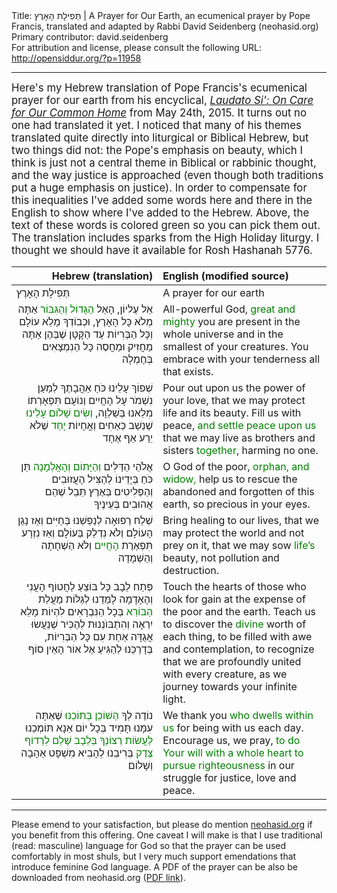 <html>
<head></head>
<body>
Title: תְּפִילָת הָאָרֶץ | A Prayer for Our Earth, an ecumenical prayer by Pope Francis, translated and adapted by Rabbi David Seidenberg (neohasid.org)<br />
Primary contributor: david.seidenberg<br />
For attribution and license, please consult the following URL: <a href="http://opensiddur.org/?p=11958">http://opensiddur.org/?p=11958</a>
<p />
<hr />

<style type="text/css" media="all">.printfriendly {display: none!important;}</style>

<div class="english" style="font-size: 1.2em;">
Here's my Hebrew translation of Pope Francis's ecumenical prayer for our earth from his encyclical, <em><a href="http://w2.vatican.va/content/francesco/en/encyclicals/documents/papa-francesco_20150524_enciclica-laudato-si.html">Laudato Si': On Care for Our Common Home</a></em> from May 24th, 2015. It turns out no one had translated it yet. I noticed that many of his themes translated quite directly into liturgical or Biblical Hebrew, but two things did not: the Pope's emphasis on beauty, which I think is just not a central theme in Biblical or rabbinic thought, and the way justice is approached (even though both traditions put a huge emphasis on justice). In order to compensate for this inequalities I've added some words here and there in the English to show where I've added to the Hebrew. Above, the text of these words is colored green so you can pick them out. The translation includes sparks from the High Holiday liturgy. I thought we should have it available for Rosh Hashanah 5776.
</div>

<table style="margin-left: auto;margin-right: auto;" class="draggable">
<thead><tr><th id="x" style="text-align: right;">Hebrew (translation)</th><th style="text-align: left;">English (modified source)</th></tr></thead>
<tbody>
<tr>
<td style="vertical-align:top;" width="46%">
<div class="liturgy"><span lang="he">
תְּפִילָת הָאָרֶץ
 </span></div>
</td>
 
<td style="vertical-align:top;" width="53%">
<div class="english">
A prayer for our earth
</div>
</td></tr>


<tr><td style="vertical-align: top;" width="46%">
<div class="liturgy" style="text-align: right;"><span lang="he">
אֵל עֶליוֹן, הָאֵל <span style="color: green;">הַגָּדוֹל וְהַגִּבּוֹר</span>
אַתָּה מְלֹא כָּל הָאָרֶץ, וּכְבוֹדְךָ מָלֵא עוֹלָם
וְכָּל הַבְּרִיוֹת עַד הַקָּטָן שֶׁבַּהֶן
אַתָּה מַחֲזִיק וּמַחֲסֶה
כָּל הַנִמְצָאִים בְּחֶמְלָה
 </span></div>
</td>
 
<td style="vertical-align:top;" width="53%">
<div class="english">
All-powerful God, <span style="color: green;">great and mighty</span>
you are present in the whole universe
and in the smallest of your creatures.
You embrace
with your tenderness all that exists.
</div>
</td></tr>


<tr><td style="vertical-align: top;" width="46%">
<div class="liturgy" style="text-align: right;"><span lang="he">
שְׁפוֹךְ עָלֵינוּ כֹּחַ אַהֲבָתֶךָ
לְמַעַן נִשְׁמֹר עָל הָחֲיִים וְנוֹעָם תִּפְאָרְתוֹ
מִלֵאנוּ בְּשַׁלְוָה, <span style="color: green;">וְשִׂים שָׁלוֹם עָלֵינוּ</span>
שֶׁנֵשֵׁב כְּאַחִים וְאֳחָיוֹת <span style="color: green;">יָחַד</span>
שֶׁלֹא יֵרַע אַף אֶחָד
 </span></div>
</td>
 
<td style="vertical-align:top;" width="53%">
<div class="english">
Pour out upon us the power of your love,
that we may protect life and its beauty.
Fill us with peace, <span style="color: green;">and settle peace upon us</span>
that we may live as brothers and sisters <span style="color: green;">together</span>, 
harming no one.
</div>
</td></tr>


<tr><td style="vertical-align: top;" width="46%">
<div class="liturgy" style="text-align: right;"><span lang="he">
אֱלֹהֵי הַדַּלִּים <span style="color: green;">וְהַיָּתוֹם וְהָאֲלְמָנָה</span>
תֵּן כֹּחַ בְּיָדֵינוֹ לְהַצִּיל
הָעֲזוּבִים וְהַפְּלִיטִים בְּאֶרֶץ תֵּבֵל
שֶׁהֵם אֲהוּבִים בְּעֵינֶיךָ
 </span></div>
</td>
 
<td style="vertical-align:top;" width="53%">
<div class="english">
O God of the poor, <span style="color: green;">orphan, and widow,</span>
help us to rescue
the abandoned and forgotten of this earth,
so precious in your eyes.
</div>
</td></tr>


<tr><td style="vertical-align: top;" width="46%">
<div class="liturgy" style="text-align: right;"><span lang="he">
שְׁלַח רְפוּאָה לְנַפְשֵׁנוּ בַּחַיִּים
וְאַז נָגֵן הָעוֹלָם
וְלֹא נִדְלַק בַּעוֹלָם
וְאַז נִזְרָע תִּפְאֶרֶת <span style="color: green;">הָחֲיִים</span>
וְלֹא הַשְׁחָתָה וְהַשְׁמָדָה
 </span></div>
</td>
 
<td style="vertical-align:top;" width="53%">
<div class="english">
Bring healing to our lives,
that we may protect the world
and not prey on it,
that we may sow <span style="color: green;">life’s</span> beauty,
not pollution and destruction.
</div>
</td></tr>


<tr><td style="vertical-align: top;" width="46%">
<div class="liturgy" style="text-align: right;"><span lang="he">
פְּתַח לֵבָב כָּל בּוֹצֵעַ
לַחֲטוֹף הָעֲנִי וְהָאָדָמָה
לָמַּדֵנוּ לְגַלּוֹת
מַעֲלַת <span style="color: green;">הַבּוֹרֵא</span> בְּכָל הַנִּבְרָאִים
לִהְיוֹת מָלֵא יִרְאָה וְהִתְבּוֺנְנוּת
לְהַכִּיר שֶׁנֵעֲשׂוּ אֲגֻדָּה אַחַת
עִם כָּל הַבְּרִיוֹת, בְּדָרְכֵנוּ
לְהַגִּיעַ אֶל אוֹר הָאֵין סוֹף
 </span></div>
</td>
 
<td style="vertical-align:top;" width="53%">
<div class="english">
Touch the hearts of those who look for gain
at the expense of the poor and the earth.
Teach us to discover
the <span style="color: green;">divine</span> worth of each thing,
to be filled with awe and contemplation,
to recognize that we are profoundly united
with every creature, as we journey
towards your infinite light.
</div>
</td></tr>


<tr><td style="vertical-align: top;" width="46%">
<div class="liturgy" style="text-align: right;"><span lang="he">
נוֹדֶה לְךָ <span style="color: green;">הַשׁוֹכֵן בְּתוֹכֵנוּ</span>
שֶׁאַתָּה עִמָּנוּ תָּמִיד בְּכָל יוֹם
אַנָא תּוֹמְכֵנוּ
<span style="color: green;">לַעֲשׂוֹת רְצוֹנְךָ בְּלֵבָב שָׁלֵם
לִרְדוֹף צֶדֶק</span> בְּרִיבֵנוּ
לְהָבִיא מִשְׁפָּט אַהָבָה וְשָׁלוֹם
 </span></div>
</td>
 
<td style="vertical-align:top;" width="53%">
<div class="english">
We thank you <span style="color: green;">who dwells within us</span>
for being with us each day.
Encourage us, we pray,
<span style="color: green;">to do Your will with a whole heart
to pursue righteousness</span> in our struggle
for justice, love and peace.
</div>
</td></tr>
</tbody></table>

<hr />

Please emend to your satisfaction, but please do mention <a href="http://neohasid.org">neohasid.org</a> if you benefit from this offering. One caveat I will make is that I use traditional (read: masculine) language for God so that the prayer can be used comfortably in most shuls, but I very much support emendations that introduce feminine God language. A PDF of the prayer can be also be downloaded from neohasid.org (<a href="http://neohasid.org/pdf/PopeFrancis-Earthprayer-Hebrew2.pdf">PDF link</a>). 


</body>
</html>